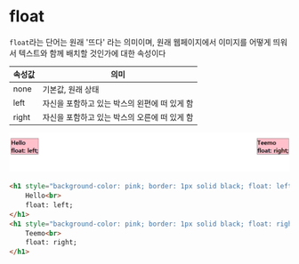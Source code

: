 # float

`float`라는 단어는 원래 '뜨다' 라는 의미이며, 원래 웹페이지에서 이미지를 어떻게 띄워서 텍스트와 함께 배치할 것인가에 대한 속성이다

속성값|의미
--|--
none|기본값, 원래 상태
left|자신을 포함하고 있는 박스의 왼편에 떠 있게 함
right|자신을 포함하고 있는 박스의 오른에 떠 있게 함

![float](images/float.png)

```html
<h1 style="background-color: pink; border: 1px solid black; float: left;">
    Hello<br>
    float: left;
</h1>
<h1 style="background-color: pink; border: 1px solid black; float: right;">
    Teemo<br>
    float: right;
</h1>
```